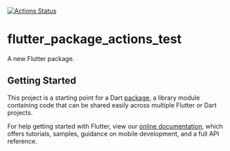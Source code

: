 [![Actions Status](https://github.com/takuyaohashi/flutter_package_actions_test/workflows/Test/badge.svg)](https://github.com/takuyaohashi/flutter_package_actions_test/actions)


# flutter_package_actions_test

A new Flutter package.

## Getting Started

This project is a starting point for a Dart
[package](https://flutter.dev/developing-packages/),
a library module containing code that can be shared easily across
multiple Flutter or Dart projects.

For help getting started with Flutter, view our 
[online documentation](https://flutter.dev/docs), which offers tutorials, 
samples, guidance on mobile development, and a full API reference.
